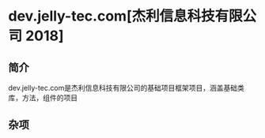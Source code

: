 # dev.jelly-tec.com[杰利信息科技有限公司 2018]
## 简介
dev.jelly-tec.com是杰利信息科技有限公司的基础项目框架项目，涵盖基础类库，方法，组件的项目
## 杂项
